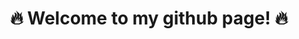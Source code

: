 <div align="center">
  <h1> 🔥 Welcome to my github page! 🔥 </h1>
</div>

<!--
**akso1234/akso1234** is a ✨ _special_ ✨ repository because its `README.md` (this file) appears on your GitHub profile.

Here are some ideas to get you started:

내 소개
(이름, 나이, 학교, 학과)
(나를 연결할 수 있는 무언가 (인스타, github 등등)

지금 공부하고 있는 내용 (자바, 데이터분석, mysql, jsp, 딥러닝, github 등등)

내가 잘하는 분야 (파이썬, C언어 등등)

참여했던 나의 프로젝트
(칼림바 연주 프로그램 python (2020 ~ 2020))
(디스코드 뮤직봇 제작 python (2021 ~ 2021))
(디스코드 게임봇 제작 python (2022 ~ 2022))
(2D 게임 프로젝트 Unity(C#) (~ing))

내가 좋아하는 명언이나 사진

깃허브 스탯

- 🔭 I’m currently working on ...
- 🌱 I’m currently learning ...
- 👯 I’m looking to collaborate on ...
- 🤔 I’m looking for help with ...
- 💬 Ask me about ...
- 📫 How to reach me: ...
- 😄 Pronouns: ...
- ⚡ Fun fact: ...
-->


